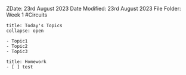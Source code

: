 ZDate: 23rd August 2023
Date Modified: 23rd August 2023
File Folder: Week 1
#Circuits

```ad-abstract
title: Today's Topics
collapse: open

- Topic1
- Topic2
- Topic3

```

```ad-note
title: Homework
- [ ] test
```

